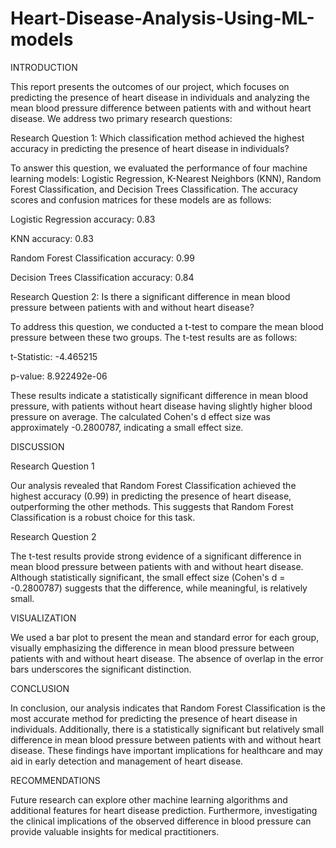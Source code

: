# Heart-Disease-Analysis-Using-ML-models


INTRODUCTION

This report presents the outcomes of our project, which focuses on predicting the presence of heart disease in individuals and analyzing the mean blood pressure difference between patients with and without heart disease. We address two primary research questions:

Research Question 1:
Which classification method achieved the highest accuracy in predicting the presence of heart disease in individuals?

To answer this question, we evaluated the performance of four machine learning models: Logistic Regression, K-Nearest Neighbors (KNN), Random Forest Classification, and Decision Trees Classification. The accuracy scores and confusion matrices for these models are as follows:

Logistic Regression accuracy: 0.83

KNN accuracy: 0.83

Random Forest Classification accuracy: 0.99

Decision Trees Classification accuracy: 0.84


Research Question 2: Is there a significant difference in mean blood pressure between patients with and without heart disease?

To address this question, we conducted a t-test to compare the mean blood pressure between these two groups. The t-test results are as follows:

t-Statistic: -4.465215

p-value: 8.922492e-06

These results indicate a statistically significant difference in mean blood pressure, with patients without heart disease having slightly higher blood pressure on average. The calculated Cohen's d effect size was approximately -0.2800787, indicating a small effect size.

DISCUSSION

Research Question 1

Our analysis revealed that Random Forest Classification achieved the highest accuracy (0.99) in predicting the presence of heart disease, outperforming the other methods. This suggests that Random Forest Classification is a robust choice for this task.

Research Question 2

The t-test results provide strong evidence of a significant difference in mean blood pressure between patients with and without heart disease. Although statistically significant, the small effect size (Cohen's d = -0.2800787) suggests that the difference, while meaningful, is relatively small.

VISUALIZATION

We used a bar plot to present the mean and standard error for each group, visually emphasizing the difference in mean blood pressure between patients with and without heart disease. The absence of overlap in the error bars underscores the significant distinction.

CONCLUSION

In conclusion, our analysis indicates that Random Forest Classification is the most accurate method for predicting the presence of heart disease in individuals. Additionally, there is a statistically significant but relatively small difference in mean blood pressure between patients with and without heart disease. These findings have important implications for healthcare and may aid in early detection and management of heart disease.

RECOMMENDATIONS

Future research can explore other machine learning algorithms and additional features for heart disease prediction. Furthermore, investigating the clinical implications of the observed difference in blood pressure can provide valuable insights for medical practitioners.
